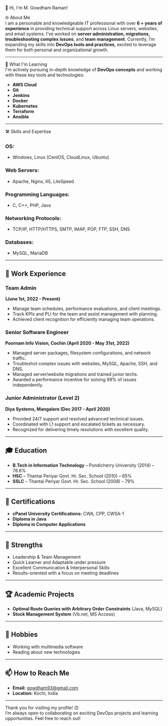 👋 Hi, I'm M. Gowdham Raman!  

🌐 About Me  
I am a personable and knowledgeable IT professional with over **6 + years of experience** in providing technical support across Linux servers, websites, and email systems. I’ve worked on **server administration, migrations, troubleshooting complex issues**, and **team management**. Currently, I’m expanding my skills into **DevOps tools and practices**, excited to leverage them for both personal and organizational growth.  

---

🚀 What I'm Learning  
I'm actively pursuing in-depth knowledge of **DevOps concepts** and working with these key tools and technologies:  
- **AWS Cloud**  
- **Git**  
- **Jenkins**  
- **Docker**  
- **Kubernetes**
- **Terraform**
- **Ansible**  

---

 🛠️ Skills and Expertise  

### OS:  
- Windows, Linux (CentOS, CloudLinux, Ubuntu)  

### Web Servers:  
- Apache, Nginx, IIS, LiteSpeed  

### Programming Languages:  
- C, C++, PHP, Java  

### Networking Protocols:  
- TCP/IP, HTTP/HTTPS, SMTP, IMAP, POP, FTP, SSH, DNS  

### Databases:  
- MySQL, MariaDB  

---

## 💼 Work Experience  

### **Team Admin**  
**(June 1st, 2022 - Present)**  
- Manage team schedules, performance evaluations, and client meetings.  
- Track KPIs and PLI for the team and assist management with planning.  
- Achieved client recognition for efficiently managing team operations.  

### **Senior Software Engineer**  
**Poornam Info Vision, Cochin (April 2020 - May 31st, 2022)**  
- Managed server packages, filesystem configurations, and network traffic.  
- Troubleshot complex issues with websites, MySQL, Apache, SSH, and DNS.  
- Managed server/website migrations and trained junior techs.  
- Awarded a performance incentive for solving 99% of issues independently.  

### **Junior Administrator (Level 2)**  
**Diya Systems, Mangalore (Dec 2017 - April 2020)**  
- Provided 24/7 support and resolved advanced technical issues.  
- Coordinated with L1 support and escalated tickets as necessary.  
- Recognized for delivering timely resolutions with excellent quality.

---

## 🎓 Education  
- **B.Tech in Information Technology** – Pondicherry University (2014) – 78.6%  
- **HSC** – Thantai Periyar Govt. Hr. Sec. School (2010) – 65%  
- **SSLC** – Thantai Periyar Govt. Hr. Sec. School (2008) – 79%  

---

## 📑 Certifications  
- **cPanel University Certifications:** CWA, CPP, CWSA-1  
- **Diploma in Java**  
- **Diploma in Computer Applications**  

---

## 🎯 Strengths  
- Leadership & Team Management  
- Quick Learner and Adaptable under pressure  
- Excellent Communication & Interpersonal Skills  
- Results-oriented with a focus on meeting deadlines  

---

## 🏆 Academic Projects  
- **Optimal Route Queries with Arbitrary Order Constraints** (Java, MySQL)  
- **Stock Management System** (Vb.net, MS Access)  

---

## 🌱 Hobbies  
- Working with multimedia software  
- Reading about new technologies  

---

## 📫 How to Reach Me  
- **Email:** gowdham93@gmail.com  
- **Location:** Kochi, India  

---


Thank you for visiting my profile! 😊  
I’m always open to collaborating on exciting DevOps projects and learning opportunities. Feel free to reach out!
